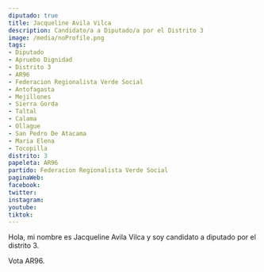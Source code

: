 ```yaml
---
diputado: true
title: Jacqueline Avila Vilca
description: Candidato/a a Diputado/a por el Distrito 3
image: /media/noProfile.png
tags:
- Diputado
- Apruebo Dignidad
- Distrito 3
- AR96
- Federacion Regionalista Verde Social
- Antofagasta
- Mejillones
- Sierra Gorda
- Taltal
- Calama
- Ollague
- San Pedro De Atacama
- Maria Elena
- Tocopilla
distrito: 3
papeleta: AR96
partido: Federacion Regionalista Verde Social
paginaWeb:
facebook:
twitter:
instagram:
youtube:
tiktok:
---
```

Hola, mi nombre es Jacqueline Avila Vilca y soy candidato a diputado por el distrito 3.

Vota AR96.